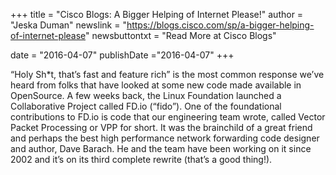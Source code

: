 +++
title = "Cisco Blogs: A Bigger Helping of Internet Please!"
author = "Jeska Duman"
newslink = "https://blogs.cisco.com/sp/a-bigger-helping-of-internet-please"
newsbuttontxt = "Read More at Cisco Blogs"

date = "2016-04-07"
publishDate ="2016-04-07"
+++

“Holy Sh*t, that’s fast and feature rich” is the most common response we’ve heard from folks that
have looked at some new code made available in OpenSource. A few weeks back, the Linux Foundation
launched a Collaborative Project called FD.io (“fido”). One of the foundational contributions to FD.io
is code that our engineering team wrote, called Vector Packet Processing or VPP for short. It was the
brainchild of a great friend and perhaps the best high performance network forwarding code designer
and author, Dave Barach.  He and the team have been working on it since 2002 and it’s on its third
complete rewrite (that’s a good thing!).